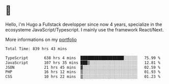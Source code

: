 # 👋 

Hello, i'm Hugo a Fullstack developper since now 4 years, specialize in the ecosysteme JavaScript/Typescript. I mainly use the framework React/Next.

More informations on my [portfolio](https://hcampos.fr)

<!--START_SECTION:waka-->

```txt
Total Time: 839 hrs 43 mins

TypeScript       638 hrs 4 mins  ███████████████████░░░░░░   75.99 %
JavaScript       107 hrs 35 mins ███▒░░░░░░░░░░░░░░░░░░░░░   12.81 %
JSON             21 hrs 45 mins  ▓░░░░░░░░░░░░░░░░░░░░░░░░   02.59 %
PHP              16 hrs 12 mins  ▒░░░░░░░░░░░░░░░░░░░░░░░░   01.93 %
CSS              10 hrs 22 mins  ▒░░░░░░░░░░░░░░░░░░░░░░░░   01.23 %
```

<!--END_SECTION:waka-->
